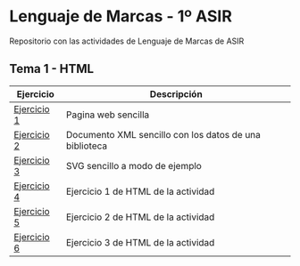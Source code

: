 # Lenguaje de Marcas - 1º ASIR
Repositorio con las actividades de Lenguaje de Marcas de ASIR

## Tema 1 - HTML

| Ejercicio        | Descripción                |
| -------------    | -------------              |
| [Ejercicio 1](/Tema1/ActHTML1.html)      | Pagina web sencilla        |
| [Ejercicio 2](/Tema1/ActXML1.xml)        | Documento XML sencillo con los datos de una biblioteca                |
| [Ejercicio 3](/Tema1/SVGEjemplo.html)    | SVG sencillo a modo de ejemplo  |
| [Ejercicio 4](/Tema1/Ejercicio1HTML.html) | Ejercicio 1 de HTML de la actividad |
| [Ejercicio 5](/Tema1/Ejercicio2HTML.html) | Ejercicio 2 de HTML de la actividad |
| [Ejercicio 6](/Tema1/Ejercicio3HTML.html) | Ejercicio 3 de HTML de la actividad |
